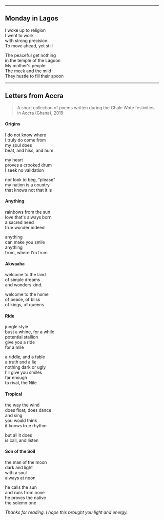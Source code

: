 
---

## Monday in Lagos

I woke up to religion  
I went to work  
with strong precision  
To move ahead, yet still

The peaceful get nothing  
in the temple of the Lagoon  
My mother's people  
The meek and the mild  
They hustle to fill their spoon

---

## Letters from Accra

> A short collection of poems written during the Chale Wote festivities in Accra (Ghana), 2019

#### Origins

I do not know where  
I truly do come from  
my soul does  
beat, and hiss, and hum

my heart  
proves a crooked drum  
I seek no validation

nor look to beg, "please"  
my nation is a country  
that knows not that it is

#### Anything

rainbows from the sun  
love that's always born  
a sacred need  
true wonder indeed

anything  
can make you smile  
anything  
from, where I'm from

#### Akwaaba

welcome to the land  
of simple dreams  
and wonders kind.

welcome to the home  
of peace, of bliss  
of kings, of queens

#### Ride

jungle style  
bust a whine, for a while  
potential stallion  
give you a ride  
for a mile

a riddle, and a fable  
a truth and a lie  
nothing dark or ugly  
I'll give you smiles  
far enough  
to rival, the Nile

#### Tropical

the way the wind  
does float, does dance  
and sing  
you would think  
it knows true rhythm

but all it does  
is call, and listen

#### Son of the Soil

the man of the moon  
dark and light  
with a soul  
always at noon

he calls the sun  
and runs from none  
he proves the native  
the solemn one

_Thanks for reading. I hope this brought you light and energy._